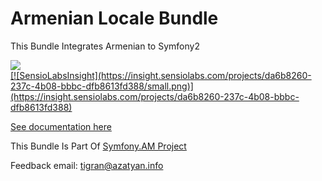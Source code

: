 Armenian Locale Bundle
====================

This Bundle Integrates Armenian to Symfony2

<a href="https://travis-ci.org/azatyan/ArmenianLocaleBundle">
  <img src="https://travis-ci.org/azatyan/ArmenianLocaleBundle.png"
</a>
<br />
[![SensioLabsInsight](https://insight.sensiolabs.com/projects/da6b8260-237c-4b08-bbbc-dfb8613fd388/small.png)](https://insight.sensiolabs.com/projects/da6b8260-237c-4b08-bbbc-dfb8613fd388)


<a href="/Resources/doc/index.md">See documentation here</a>

This Bundle Is Part Of <a href="https://www.symfony.am">Symfony.AM Project</a>

Feedback email: tigran@azatyan.info